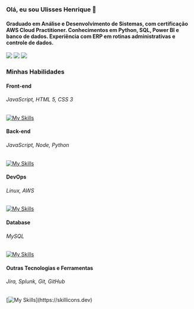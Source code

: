 ### Olá, eu sou Ulisses Henrique 👋
####  Graduado em Análise e Desenvolvimento de Sistemas, com certificação AWS Cloud Practitioner. Conhecimentos em Python, SQL, Power BI e banco de dados. Experiência com ERP em rotinas administrativas e controle de dados.
 
<div> 
  <a href="https://instagram.com/ulisseshenriquew" target="_blank"><img src="https://img.shields.io/badge/-Instagram-%23E4405F?style=for-the-badge&logo=instagram&logoColor=white" target="_blank"></a>
  <a href = "mailto:ulissesholiveiraf@gmail.com"><img src="https://img.shields.io/badge/-Gmail-%23333?style=for-the-badge&logo=gmail&logoColor=white" target="_blank"></a>
  <a href="https://www.linkedin.com/in/ulisseshof/" target="_blank"><img src="https://img.shields.io/badge/-LinkedIn-%230077B5?style=for-the-badge&logo=linkedin&logoColor=white" target="_blank"></a> 
</div>

### Minhas Habilidades

#### Front-end
###### JavaScript, HTML 5, CSS 3
[![My Skills](https://skillicons.dev/icons?i=javascript,html,css)](https://skillicons.dev)

#### Back-end
###### JavaScript, Node, Python
[![My Skills](https://skillicons.dev/icons?i=javascript,nodejs,python)](https://skillicons.dev)

#### DevOps
###### Linux, AWS
[![My Skills](https://skillicons.dev/icons?i=linux,aws)](https://skillicons.dev)

#### Database
###### MySQL
[![My Skills](https://skillicons.dev/icons?i=mysql)](https://skillicons.dev)

#### Outras Tecnologias e Ferramentas
###### Jira, Splunk, Git, GitHub
[![My Skills](https://skillicons.dev/icons?i=git,github,)](https://skillicons.dev)

